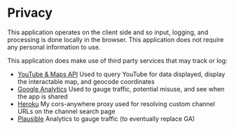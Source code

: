 # Privacy

This application operates on the client side and so input, logging, and processing is done locally in the browser. 
This application does not require any personal information to use.

This application does make use of third party services that may track or log:

- [YouTube & Maps API](https://policies.google.com/privacy) Used to query YouTube for data displayed, display the interactable map, and geocode coordinates
- [Google Analytics](https://policies.google.com/privacy) Used to gauge traffic, potential misuse, and see when the app is shared
- [Heroku](https://www.heroku.com/policy/security) My cors-anywhere proxy used for resolving custom channel URLs on the channel search page
- [Plausible](https://plausible.io/privacy) Analytics to gauge traffic (to eventually replace GA)
